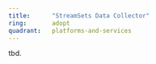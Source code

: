 ```yaml
---
title:      "StreamSets Data Collector"
ring:       adopt
quadrant:   platforms-and-services
---
```


tbd.
